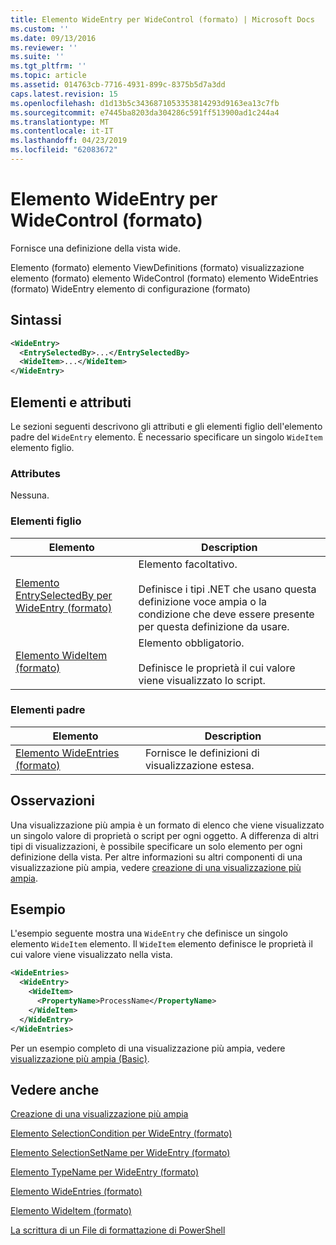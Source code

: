 ```yaml
---
title: Elemento WideEntry per WideControl (formato) | Microsoft Docs
ms.custom: ''
ms.date: 09/13/2016
ms.reviewer: ''
ms.suite: ''
ms.tgt_pltfrm: ''
ms.topic: article
ms.assetid: 014763cb-7716-4931-899c-8375b5d7a3dd
caps.latest.revision: 15
ms.openlocfilehash: d1d13b5c3436871053353814293d9163ea13c7fb
ms.sourcegitcommit: e7445ba8203da304286c591ff513900ad1c244a4
ms.translationtype: MT
ms.contentlocale: it-IT
ms.lasthandoff: 04/23/2019
ms.locfileid: "62083672"
---
```

# <a name="wideentry-element-for-widecontrol-format"></a>Elemento WideEntry per WideControl (formato)

Fornisce una definizione della vista wide.

Elemento (formato) elemento ViewDefinitions (formato) visualizzazione elemento (formato) elemento WideControl (formato) elemento WideEntries (formato) WideEntry elemento di configurazione (formato)

## <a name="syntax"></a>Sintassi

```xml
<WideEntry>
  <EntrySelectedBy>...</EntrySelectedBy>
  <WideItem>...</WideItem>
</WideEntry>
```

## <a name="attributes-and-elements"></a>Elementi e attributi

Le sezioni seguenti descrivono gli attributi e gli elementi figlio dell'elemento padre del `WideEntry` elemento. È necessario specificare un singolo `WideItem` elemento figlio.

### <a name="attributes"></a>Attributes

Nessuna.

### <a name="child-elements"></a>Elementi figlio

|Elemento|Description|
|-------------|-----------------|
|[Elemento EntrySelectedBy per WideEntry (formato)](./entryselectedby-element-for-wideentry-format.md)|Elemento facoltativo.<br /><br /> Definisce i tipi .NET che usano questa definizione voce ampia o la condizione che deve essere presente per questa definizione da usare.|
|[Elemento WideItem (formato)](./wideitem-element-for-widecontrol-format.md)|Elemento obbligatorio.<br /><br /> Definisce le proprietà il cui valore viene visualizzato lo script.|

### <a name="parent-elements"></a>Elementi padre

|Elemento|Description|
|-------------|-----------------|
|[Elemento WideEntries (formato)](./wideentries-element-for-widecontrol-format.md)|Fornisce le definizioni di visualizzazione estesa.|

## <a name="remarks"></a>Osservazioni

Una visualizzazione più ampia è un formato di elenco che viene visualizzato un singolo valore di proprietà o script per ogni oggetto. A differenza di altri tipi di visualizzazioni, è possibile specificare un solo elemento per ogni definizione della vista. Per altre informazioni su altri componenti di una visualizzazione più ampia, vedere [creazione di una visualizzazione più ampia](./creating-a-wide-view.md).

## <a name="example"></a>Esempio

L'esempio seguente mostra una `WideEntry` che definisce un singolo elemento `WideItem` elemento. Il `WideItem` elemento definisce le proprietà il cui valore viene visualizzato nella vista.

```xml
<WideEntries>
  <WideEntry>
    <WideItem>
      <PropertyName>ProcessName</PropertyName>
    </WideItem>
  </WideEntry>
</WideEntries>

```

Per un esempio completo di una visualizzazione più ampia, vedere [visualizzazione più ampia (Basic)](./wide-view-basic.md).

## <a name="see-also"></a>Vedere anche

[Creazione di una visualizzazione più ampia](./creating-a-wide-view.md)

[Elemento SelectionCondition per WideEntry (formato)](./selectioncondition-element-for-entryselectedby-for-widecontrol-format.md)

[Elemento SelectionSetName per WideEntry (formato)](./selectionsetname-element-for-entryselectedby-for-widecontrol-format.md)

[Elemento TypeName per WideEntry (formato)](./typename-element-for-entryselectedby-for-wideentry-format.md)

[Elemento WideEntries (formato)](./wideentries-element-for-widecontrol-format.md)

[Elemento WideItem (formato)](./wideitem-element-for-widecontrol-format.md)

[La scrittura di un File di formattazione di PowerShell](./writing-a-powershell-formatting-file.md)
